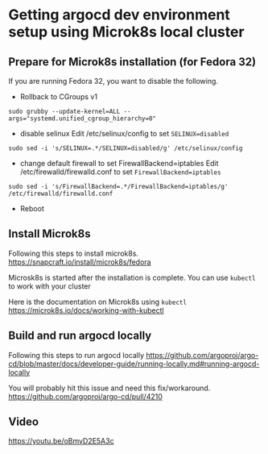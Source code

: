 # Getting argocd dev environment setup using Microk8s local cluster

## Prepare for Microk8s installation (for Fedora 32)

If you are running Fedora 32, you want to disable the following.

* Rollback to CGroups v1
```shell
sudo grubby --update-kernel=ALL --args="systemd.unified_cgroup_hierarchy=0"
```
* disable selinux
Edit /etc/selinux/config to set `SELINUX=disabled`
```shell
sudo sed -i 's/SELINUX=.*/SELINUX=disabled/g' /etc/selinux/config
```

* change default firewall to set FirewallBackend=iptables
Edit /etc/firewalld/firewalld.conf to set `FirewallBackend=iptables`
```shell
sudo sed -i 's/FirewallBackend=.*/FirewallBackend=iptables/g' /etc/firewalld/firewalld.conf
```
* Reboot

## Install Microk8s

Following this steps to install microk8s.
https://snapcraft.io/install/microk8s/fedora

Microsk8s is started after the installation is complete.  You can use `kubectl` to work with your cluster

Here is the documentation on Microk8s using `kubectl`
https://microk8s.io/docs/working-with-kubectl

## Build and run argocd locally

Following this steps to run argocd locally
https://github.com/argoproj/argo-cd/blob/master/docs/developer-guide/running-locally.md#running-argocd-locally

You will probably hit this issue and need this fix/workaround.   https://github.com/argoproj/argo-cd/pull/4210

## Video
https://youtu.be/oBmvD2E5A3c

